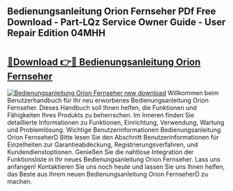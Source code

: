 ## Bedienungsanleitung Orion Fernseher PDf Free Download - Part-LQz Service Owner Guide - User Repair Edition 04MHH

# <h2><a href="http://df313x.blite.top/?on=Bedienungsanleitung+Orion+Fernseher">🔗Download 👉🔴 Bedienungsanleitung Orion Fernseher</a></h2>

[![Bedienungsanleitung Orion Fernseher new download](https://i.imgur.com/lujVjoI.png)](http://df313x.blite.top/?on=Bedienungsanleitung+Orion+Fernseher)
Willkommen beim Benutzerhandbuch für Ihr neu erworbenes Bedienungsanleitung Orion Fernseher. Dieses Handbuch soll Ihnen helfen, die Funktionen und Fähigkeiten Ihres Produkts zu beherrschen. Im Inneren finden Sie detaillierte Informationen zu Funktionen, Einrichtung, Verwendung, Wartung und Problemlösung. Wichtige Benutzerinformationen Bedienungsanleitung Orion FernseherD Bitte lesen Sie den Abschnitt Benutzerinformationen für Einzelheiten zur Garantieabdeckung, Registrierungsverfahren, und Kundendienstoptionen. Genießen Sie die nahtlose Integration der Funktionsliste in Ihr neues Bedienungsanleitung Orion Fernseher. Lass uns anfangen! Kontaktieren Sie uns noch heute und lassen Sie uns Ihnen helfen, das Beste aus Ihrem neuen Bedienungsanleitung Orion FernseherD zu machen.
